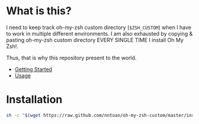 # What is this?
I need to keep track oh-my-zsh custom directory (`$ZSH_CUSTOM`) when I have to work in multiple different environments. I am also exhausted by copying & pasting oh-my-zsh custom directory EVERY SINGLE TIME I install Oh My Zsh!.

Thus, that is why this repository present to the world.

- [Getting Started](https://)
- [Usage](https://)

# Installation

```bash
sh -c "$(wget https://raw.github.com/nntoan/oh-my-zsh-custom/master/install.sh -O -)"
```
